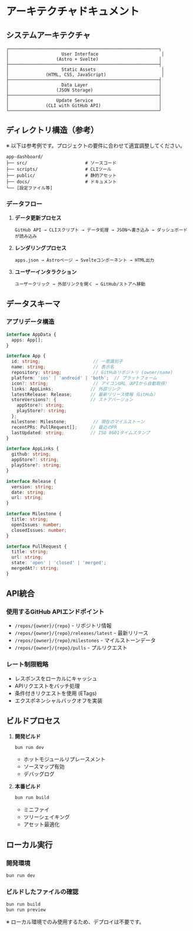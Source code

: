 # アーキテクチャドキュメント

## システムアーキテクチャ

```
┌─────────────────────────────────────────────────────────┐
│                    User Interface                        │
│                  (Astro + Svelte)                       │
├─────────────────────────────────────────────────────────┤
│                    Static Assets                         │
│              (HTML, CSS, JavaScript)                     │
├─────────────────────────────────────────────────────────┤
│                    Data Layer                           │
│                  (JSON Storage)                         │
├─────────────────────────────────────────────────────────┤
│                  Update Service                         │
│              (CLI with GitHub API)                      │
└─────────────────────────────────────────────────────────┘
```

## ディレクトリ構造（参考）

※ 以下は参考例です。プロジェクトの要件に合わせて適宜調整してください。

```
app-dashboard/
├── src/                      # ソースコード
├── scripts/                  # CLIツール
├── public/                   # 静的アセット
├── docs/                     # ドキュメント
└── [設定ファイル等]
```


### データフロー

1. **データ更新プロセス**
   ```
   GitHub API → CLIスクリプト → データ処理 → JSONへ書き込み → ダッシュボードが読み込み
   ```

2. **レンダリングプロセス**
   ```
   apps.json → Astroページ → Svelteコンポーネント → HTML出力
   ```

3. **ユーザーインタラクション**
   ```
   ユーザークリック → 外部リンクを開く → GitHub/ストアへ移動
   ```

## データスキーマ

### アプリデータ構造
```typescript
interface AppData {
  apps: App[];
}

interface App {
  id: string;                    // 一意識別子
  name: string;                  // 表示名
  repository: string;            // GitHubリポジトリ (owner/name)
  platform: 'ios' | 'android' | 'both';  // プラットフォーム
  icon?: string;                 // アイコンURL（APIから自動取得）
  links: AppLinks;              // 外部リンク
  latestRelease: Release;       // 最新リリース情報（GitHub）
  storeVersions?: {             // ストアバージョン
    appStore?: string;
    playStore?: string;
  };
  milestone: Milestone;          // 現在のマイルストーン
  recentPRs: PullRequest[];     // 最近のPR
  lastUpdated: string;          // ISO 8601タイムスタンプ
}

interface AppLinks {
  github: string;
  appStore?: string;
  playStore?: string;
}

interface Release {
  version: string;
  date: string;
  url: string;
}

interface Milestone {
  title: string;
  openIssues: number;
  closedIssues: number;
}

interface PullRequest {
  title: string;
  url: string;
  state: 'open' | 'closed' | 'merged';
  mergedAt?: string;
}
```

## API統合

### 使用するGitHub APIエンドポイント
- `/repos/{owner}/{repo}` - リポジトリ情報
- `/repos/{owner}/{repo}/releases/latest` - 最新リリース
- `/repos/{owner}/{repo}/milestones` - マイルストーンデータ
- `/repos/{owner}/{repo}/pulls` - プルリクエスト

### レート制限戦略
- レスポンスをローカルにキャッシュ
- APIリクエストをバッチ処理
- 条件付きリクエストを使用 (ETags)
- エクスポネンシャルバックオフを実装

## ビルドプロセス

1. **開発ビルド**
   ```bash
   bun run dev
   ```
   - ホットモジュールリプレースメント
   - ソースマップ有効
   - デバッグログ

2. **本番ビルド**
   ```bash
   bun run build
   ```
   - ミニファイ
   - ツリーシェイキング
   - アセット最適化

## ローカル実行

### 開発環境
```bash
bun run dev
```

### ビルドしたファイルの確認
```bash
bun run build
bun run preview
```

※ ローカル環境でのみ使用するため、デプロイは不要です。